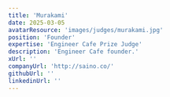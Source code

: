 ```yaml
---
title: 'Murakami'
date: 2025-03-05
avatarResource: 'images/judges/murakami.jpg'
position: 'Founder'
expertise: 'Engineer Cafe Prize Judge'
description: 'Engineer Cafe founder.'
xUrl: ''
companyUrl: 'http://saino.co/'
githubUrl: ''
linkedinUrl: ''
---
```

